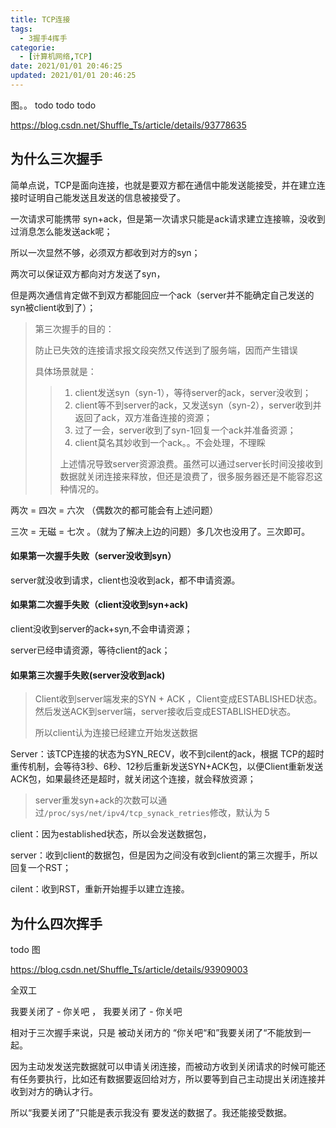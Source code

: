 ```yaml
---
title: TCP连接
tags: 
  - 3握手4挥手
categorie:
  - [计算机网络,TCP]
date: 2021/01/01 20:46:25
updated: 2021/01/01 20:46:25
---
```




图。。 todo todo todo

https://blog.csdn.net/Shuffle_Ts/article/details/93778635



## 为什么三次握手

简单点说，TCP是面向连接，也就是要双方都在通信中能发送能接受，并在建立连接时证明自己能发送且发送的信息被接受了。

一次请求可能携带 syn+ack，但是第一次请求只能是ack请求建立连接嘛，没收到过消息怎么能发送ack呢；

所以一次显然不够，必须双方都收到对方的syn；

两次可以保证双方都向对方发送了syn，

但是两次通信肯定做不到双方都能回应一个ack（server并不能确定自己发送的syn被client收到了）；

> 第三次握手的目的：
>
> 防止已失效的连接请求报文段突然又传送到了服务端，因而产生错误
>
> 具体场景就是：
>
> > 1. client发送syn（syn-1），等待server的ack，server没收到；
> > 2. client等不到server的ack，又发送syn（syn-2），server收到并返回了ack，双方准备连接的资源；
> > 3. 过了一会，server收到了syn-1回复一个ack并准备资源；
> > 4. client莫名其妙收到一个ack。。不会处理，不理睬
> >
> > 上述情况导致server资源浪费。虽然可以通过server长时间没接收到数据就关闭连接来释放，但还是浪费了，很多服务器还是不能容忍这种情况的。

两次 = 四次 = 六次 （偶数次的都可能会有上述问题）

三次 = 无磁 = 七次 。（就为了解决上边的问题）多几次也没用了。三次即可。



#### 如果第一次握手失败（server没收到syn）

server就没收到请求，client也没收到ack，都不申请资源。

#### 如果第二次握手失败（client没收到syn+ack)

client没收到server的ack+syn,不会申请资源；

server已经申请资源，等待client的ack；

#### 如果第三次握手失败(server没收到ack)

> Client收到server端发来的SYN + ACK ，Client变成ESTABLISHED状态。然后发送ACK到server端，server接收后变成ESTABLISHED状态。
>
> 所以client认为连接已经建立开始发送数据

Server：该TCP连接的状态为SYN_RECV，收不到cilent的ack，根据 TCP的超时重传机制，会等待3秒、6秒、12秒后重新发送SYN+ACK包，以便Client重新发送ACK包，如果最终还是超时，就关闭这个连接，就会释放资源；

> server重发syn+ack的次数可以通过`/proc/sys/net/ipv4/tcp_synack_retries`修改，默认为 5

client：因为established状态，所以会发送数据包，

server：收到client的数据包，但是因为之间没有收到client的第三次握手，所以回复一个RST；

cilent：收到RST，重新开始握手以建立连接。





## 为什么四次挥手

todo 图

https://blog.csdn.net/Shuffle_Ts/article/details/93909003



全双工

我要关闭了  -   你关吧  ， 我要关闭了  - 你关吧

相对于三次握手来说，只是  被动关闭方的 “你关吧“和”我要关闭了“不能放到一起。

因为主动发发送完数据就可以申请关闭连接，而被动方收到关闭请求的时候可能还有任务要执行，比如还有数据要返回给对方，所以要等到自己主动提出关闭连接并收到对方的确认才行。

所以“我要关闭了”只能是表示我没有 要发送的数据了。我还能接受数据。